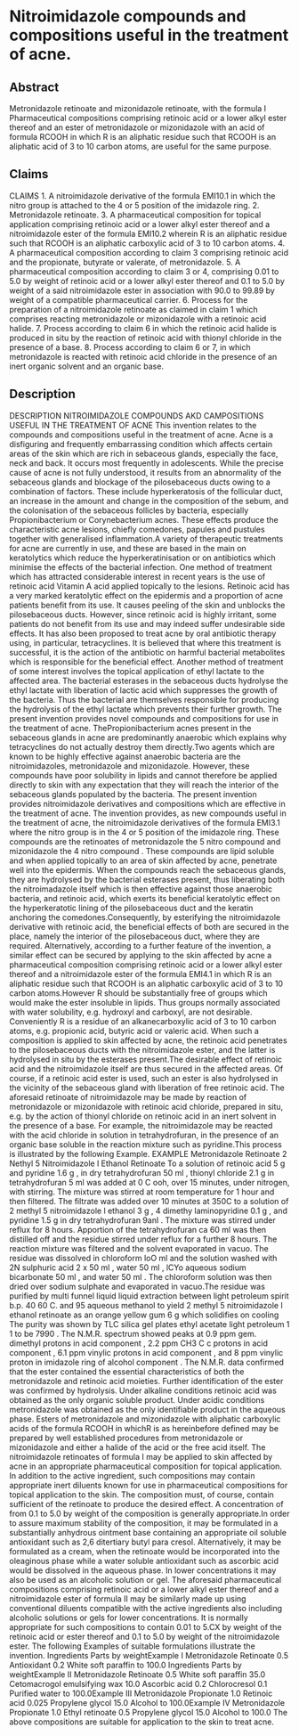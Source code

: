 # Nitroimidazole compounds and compositions useful in the treatment of acne.

## Abstract
Metronidazole retinoate and mizonidazole retinoate, with the formula I Pharmaceutical compositions comprising retinoic acid or a lower alkyl ester thereof and an ester of metronidazole or mizonidazole with an acid of formula RCOOH in which R is an aliphatic residue such that RCOOH is an aliphatic acid of 3 to 10 carbon atoms, are useful for the same purpose.

## Claims
CLAIMS 1. A nitroimidazole derivative of the formula EMI10.1 in which the nitro group is attached to the 4 or 5 position of the imidazole ring. 2. Metronidazole retinoate. 3. A pharmaceutical composition for topical application comprising retinoic acid or a lower alkyl ester thereof and a nitroimidazole ester of the formula EMI10.2 wherein R is an aliphatic residue such that RCOOH is an aliphatic carboxylic acid of 3 to 10 carbon atoms. 4. A pharmaceutical composition according to claim 3 comprising retinoic acid and the propionate, butyrate or valerate, of metronidazole. 5. A pharmaceutical composition according to claim 3 or 4, comprising 0.01 to 5.0 by weight of retinoic acid or a lower alkyl ester thereof and 0.1 to 5.0 by weight of a said nitroimidazole ester in association with 90.0 to 99.89 by weight of a compatible pharmaceutical carrier. 6. Process for the preparation of a nitroimidazole retinoate as claimed in claim 1 which comprises reacting metronidazole or mizonidazole with a retinoic acid halide. 7. Process according to claim 6 in which the retinoic acid halide is produced in situ by the reaction of retinoic acid with thionyl chloride in the presence of a base. 8. Process according to claim 6 or 7, in which metronidazole is reacted with retinoic acid chloride in the presence of an inert organic solvent and an organic base.

## Description
DESCRIPTION NITROIMIDAZOLE COMPOUNDS AKD CAMPOSITIONS USEFUL IN THE TREATMENT OF ACNE This invention relates to the compounds and compositions useful in the treatment of acne. Acne is a disfiguring and frequently embarrassing condition which affects certain areas of the skin which are rich in sebaceous glands, especially the face, neck and back. It occurs most frequently in adolescents. While the precise cause of acne is not fully understood, it results from an abnormality of the sebaceous glands and blockage of the pilosebaceous ducts owing to a combination of factors. These include hyperkeratosis of the follicular duct, an increase in the amount and change in the composition of the sebum, and the colonisation of the sebaceous follicles by bacteria, especially Propionibacterium or Corynebacterium acnes. These effects produce the characteristic acne lesions, chiefly comedones, papules and pustules together with generalised inflammation.A variety of therapeutic treatments for acne are currently in use, and these are based in the main on keratolytics which reduce the hyperkeratinisation or on antibiotics which minimise the effects of the bacterial infection. One method of treatment which has attracted considerable interest in recent years is the use of retinoic acid Vitamin A acid applied topically to the lesions. Retinoic acid has a very marked keratolytic effect on the epidermis and a proportion of acne patients benefit from its use. It causes peeling of the skin and unblocks the pilosebaceous ducts. However, since retinoic acid is highly irritant, some patients do not benefit from its use and may indeed suffer undesirable side effects. It has also been proposed to treat acne by oral antibiotic therapy using, in particular, tetracyclines. It is believed that where this treatment is successful, it is the action of the antibiotic on harmful bacterial metabolites which is responsible for the beneficial effect. Another method of treatment of some interest involves the topical application of ethyl lactate to the affected area. The bacterial esterases in the sebaceous ducts hydrolyse the ethyl lactate with liberation of lactic acid which suppresses the growth of the bacteria. Thus the bacterial are themselves responsible for producing the hydrolysis of the ethyl lactate which prevents their further growth. The present invention provides novel compounds and compositions for use in the treatment of acne. ThePropionibacterium acnes present in the sebaceous glands in acne are predominantly anaerobic which explains why tetracyclines do not actually destroy them directly.Two agents which are known to be highly effective against anaerobic bacteria are the nitroimidazoles, metronidazole and mizonidazole. However, these compounds have poor solubility in lipids and cannot therefore be applied directly to skin with any expectation that they will reach the interior of the sebaceous glands populated by the bacteria. The present invention provides nitroimidazole derivatives and compositions which are effective in the treatment of acne. The invention provides, as new compounds useful in the treatment of acne, the nitroimidazole derivatives of the formula EMI3.1 where the nitro group is in the 4 or 5 position of the imidazole ring. These compounds are the retinoates of metronidazole the 5 nitro compound and mizonidazole the 4 nitro compound . These compounds are lipid soluble and when applied topically to an area of skin affected by acne, penetrate well into the epidermis. When the compounds reach the sebaceous glands, they are hydrolysed by the bacterial esterases present, thus liberating both the nitroimadazole itself which is then effective against those anaerobic bacteria, and retinoic acid, which exerts its beneficial keratolytic effect on the hyperkeratotic lining of the pilosebaceous duct and the keratin anchoring the comedones.Consequently, by esterifying the nitroimidazole derivative with retinoic acid, the beneficial effects of both are secured in the place, namely the interior of the pilosebaceous duct, where they are required. Alternatively, according to a further feature of the invention, a similar effect can be secured by applying to the skin affected by acne a pharmaceutical composition comprising retinoic acid or a lower alkyl ester thereof and a nitroimidazole ester of the formula EMI4.1 in which R is an aliphatic residue such that RCOOH is an aliphatic carboxylic acid of 3 to 10 carbon atoms.However R should be substantially free of groups which would make the ester insoluble in lipids. Thus groups normally associated with water solubility, e.g. hydroxyl and carboxyl, are not desirable. Conveniently R is a residue of an alkanecarboxylic acid of 3 to 10 carbon atoms, e.g. propionic acid, butyric acid or valeric acid. When such a composition is applied to skin affected by acne, the retinoic acid penetrates to the pilosebaceous ducts with the nitroimidazole ester, and the latter is hydrolysed in situ by the esterases present.The desirable effect of retinoic acid and the nitroimidazole itself are thus secured in the affected areas. Of course, if a retinoic acid ester is used, such an ester is also hydrolysed in the vicinity of the sebaceous gland with liberation of free retinoic acid. The aforesaid retinoate of nitroimidazole may be made by reaction of metronidazole or mizonidazole with retinoic acid chloride, prepared in situ, e.g. by the action of thionyl chloride on retinoic acid in an inert solvent in the presence of a base. For example, the nitroimidazole may be reacted with the acid chloride in solution in tetrahydrofuran, in the presence of an organic base soluble in the reaction mixture such as pyridine.This process is illustrated by the following Example. EXAMPLE Metronidazole Retinoate 2 Nethyl 5 Nitroimidazole l Ethanol Retinoate To a solution of retinoic acid 5 g and pyridine 1.6 g , in dry tetrahydrofuran 50 ml , thionyl chloride 2.1 g in tetrahydrofuran 5 ml was added at 0 C ooh, over 15 minutes, under nitrogen, with stirring. The mixture was stirred at room temperature for 1 hour and then filtered. The filtrate was added over 10 minutes at 350C to a solution of 2 methyl 5 nitroimidazole l ethanol 3 g , 4 dimethy laminopyridine 0.1 g , and pyridine 1.5 g in dry tetrahydrofuran 9anl . The mixture was stirred under reflux for 8 hours. Apportion of the tetrahydrofuran ca 60 ml was then distilled off and the residue stirred under reflux for a further 8 hours. The reaction mixture was filtered and the solvent evaporated in vacuo. The residue was dissolved in chloroform loO ml and the solution washed with 2N sulphuric acid 2 x 50 ml , water 50 ml , lCYo aqueous sodium bicarbonate 50 ml , and water 50 ml . The chloroform solution was then dried over sodium sulphate and evaporated in vacuo.The residue was purified by multi funnel liquid liquid extraction between light petroleum spirit b.p. 40 60 C. and 95 aqueous methanol to yield 2 methyl 5 nitroimidazole l ethanol retinoate as an orange yellow gum 6 g which solidifies on cooling The purity was shown by TLC silica gel plates ethyl acetate light petroleum 1 1 to be 7990 . The N.M.R. spectrum showed peaks at 0.9 ppm gem. dimethyl protons in acid component , 2.2 ppm CH3 C c protons in acid component , 6.1 ppm vinylic protons in acid component , and 8 ppm vinylic proton in imidazole ring of alcohol component . The N.M.R. data confirmed that the ester contained the essential characteristics of both the metronidazole and retinoic acid moieties. Further identification of the ester was confirmed by hydrolysis. Under alkaline conditions retinoic acid was obtained as the only organic soluble product. Under acidic conditions metronidazole was obtained as the only identifiable product in the aqueous phase. Esters of metronidazole and mizonidazole with aliphatic carboxylic acids of the formula RCOOH in whichR is as hereinbefore defined may be prepared by well established procedures from metronidazole or mizonidazole and either a halide of the acid or the free acid itself. The nitroimidazole retinoates of formula I may be applied to skin affected by acne in an appropriate pharmaceutical composition for topical application. In addition to the active ingredient, such compositions may contain appropriate inert diluents known for use in pharmaceutical compositions for topical application to the skin. The composition must, of course, contain sufficient of the retinoate to produce the desired effect. A concentration of from 0.1 to 5.0 by weight of the composition is generally appropriate.In order to assure maximum stability of the composition, it may be formulated in a substantially anhydrous ointment base containing an appropriate oil soluble antioxidant such as 2,6 ditertiary butyl para cresol. Alternatively, it may be formulated as a cream, when the retinoate would be incorporated into the oleaginous phase while a water soluble antioxidant such as ascorbic acid would be dissolved in the aqueous phase. In lower concentrations it may also be used as an alcoholic solution or gel. The aforesaid pharmaceutical compositions comprising retinoic acid or a lower alkyl ester thereof and a nitroimidazole ester of formula II may be similarly made up using conventional diluents compatible with the active ingredients also including alcoholic solutions or gels for lower concentrations. It is normally appropriate for such compositions to contain 0.01 to 5.CX by weight of the retinoic acid or ester thereof and 0.1 to 5.0 by weight of the nitroimidazole ester. The following Examples of suitable formulations illustrate the invention. Ingredients Parts by weightExample I Metronidazole Retinoate 0.5 Antioxidant 0.2 White soft paraffin to 100.0 Ingredients Parts by weightExample II Metronidazole Retinoate 0.5 White soft paraffin 35.0 Cetomacrogol emulsifying wax 10.0 Ascorbic acid 0.2 Chlorocresol 0.1 Purified water to 100.0Example III Metronidazole Propionate 1.0 Retinoic acid 0.025 Propylene glycol 15.0 Alcohol to 100.0Example IV Metronidazole Propionate 1.0 Ethyl retinoate 0.5 Propylene glycol 15.0 Alcohol to 100.0 The above compositions are suitable for application to the skin to treat acne.